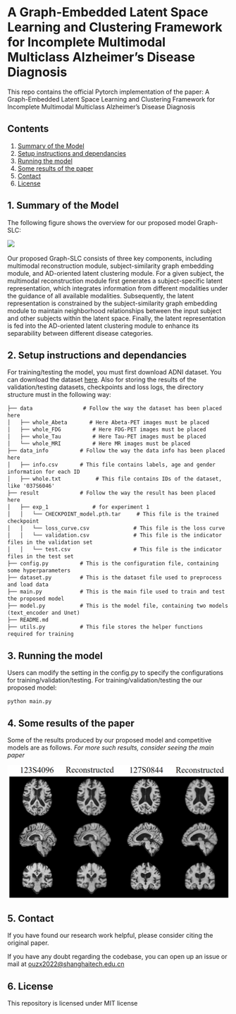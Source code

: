 # A Graph-Embedded Latent Space Learning and Clustering Framework for Incomplete Multimodal Multiclass Alzheimer’s Disease Diagnosis

This repo contains the official Pytorch implementation of the paper: A Graph-Embedded Latent Space Learning and Clustering Framework for Incomplete Multimodal Multiclass Alzheimer’s Disease Diagnosis

## Contents

1. [Summary of the Model](#1-summary-of-the-model)
2. [Setup instructions and dependancies](#2-setup-instructions-and-dependancies)
3. [Running the model](#3-running-the-model)
4. [Some results of the paper](#4-some-results-of-the-paper)
5. [Contact](#5-contact)
6. [License](#6-license)

## 1. Summary of the Model

The following figure shows the overview for our proposed model Graph-SLC:

<img src= image\framework.png>

Our proposed Graph-SLC consists of three key components, including multimodal reconstruction module, subject-similarity graph embedding module, and AD-oriented latent clustering module. For a given subject, the multimodal reconstruction module first generates a subject-specific latent representation, which integrates information from different modalities under the guidance of all available modalities. Subsequently, the latent representation is constrained by the subject-similarity graph embedding module to maintain neighborhood relationships between the input subject and other subjects within the latent space. Finally, the latent representation is fed into the AD-oriented latent clustering module to enhance its separability between different disease categories.

## 2. Setup instructions and dependancies

For training/testing the model, you must first download ADNI dataset. You can download the dataset [here](https://adni.loni.usc.edu/data-samples/access-data/). Also for storing the results of the validation/testing datasets, checkpoints and loss logs, the directory structure must in the following way:

    ├── data                # Follow the way the dataset has been placed here
    │   ├── whole_Abeta       # Here Abeta-PET images must be placed
    │   ├── whole_FDG          # Here FDG-PET images must be placed
    │   ├── whole_Tau          # Here Tau-PET images must be placed
    │   └── whole_MRI          # Here MR images must be placed
    ├── data_info          # Follow the way the data info has been placed here
    │   ├── info.csv       # This file contains labels, age and gender information for each ID
    │   ├── whole.txt           # This file contains IDs of the dataset, like '037S6046'
    ├── result             # Follow the way the result has been placed here
    │   ├── exp_1              # for experiment 1
    │   │   └── CHECKPOINT_model.pth.tar     # This file is the trained checkpoint
    │   │   └── loss_curve.csv              # This file is the loss curve
    │   │   └── validation.csv              # This file is the indicator files in the validation set
    │   │   └── test.csv                    # This file is the indicator files in the test set
    ├── config.py          # This is the configuration file, containing some hyperparameters
    ├── dataset.py         # This is the dataset file used to preprocess and load data
    ├── main.py            # This is the main file used to train and test the proposed model
    ├── model.py           # This is the model file, containing two models (text_encoder and Unet)
    ├── README.md
    ├── utils.py           # This file stores the helper functions required for training

## 3. Running the model

Users can modify the setting in the config.py to specify the configurations for training/validation/testing. For training/validation/testing the our proposed model:

```
python main.py
```

## 4. Some results of the paper

Some of the results produced by our proposed model and competitive models are as follows. *For more such results, consider seeing the main paper*

<img src=image\result.png>

## 5. Contact

If you have found our research work helpful, please consider citing the original paper.

If you have any doubt regarding the codebase, you can open up an issue or mail at ouzx2022@shanghaitech.edu.cn

## 6. License

This repository is licensed under MIT license